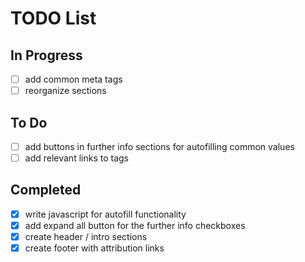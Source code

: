 # TODO List

## In Progress
- [ ] add common meta tags
- [ ] reorganize sections

## To Do
- [ ] add buttons in further info sections for autofilling common values
- [ ] add relevant links to tags

## Completed
- [x] write javascript for autofill functionality
- [x] add expand all button for the further info checkboxes
- [x] create header / intro sections
- [x] create footer with attribution links